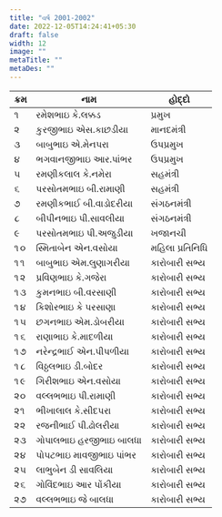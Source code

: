 ```yaml
---
title: "વર્ષ 2001-2002"
date: 2022-12-05T14:24:41+05:30
draft: false
width: 12
image: ""
metaTitle: ""
metaDes: ""
---
```


| ક્રમ | નામ | હોદ્દો |
| --- | --- | --- |
| ૧ | રમેશભાઇ કે.લક્કડ | પ્રમુખ |
| ૨ | કુરજીભાઇ એસ.કાછડીયા | માનદમંત્રી |
| ૩ | બાબુભાઇ એ.મેનપરા | ઉપપ્રમુખ |
| ૪ | ભગવાનજીભાઇ આર.પાંભર | ઉપપ્રમુખ |
| ૫ | રમણીકલાલ કે.નમેરા | સહમંત્રી |
| ૬ | પરસોતમભાઇ બી.રામાણી | સહમંત્રી |
| ૭ | રમણીકભાઈ બી.વાડોદરીયા | સંગઠનમંત્રી |
| ૮ | બીપીનભાઇ પી.સાવલીયા | સંગઠનમંત્રી |
| ૯ | પરસોતમભાઇ પી.અજુડીયા | ખજાનચી |
| ૧૦ | સ્મિતાબેન એન.વસોયા | મહિલા પ્રતિનિધિ |
| ૧૧ | બાબુભાઇ એમ.લુણાગરીયા | કારોબારી સભ્ય |
| ૧૨ | પ્રવિણભાઇ કે.ગજેરા | કારોબારી સભ્ય |
| ૧૩ | કુમનભાઇ બી.વરસાણી | કારોબારી સભ્ય |
| ૧૪ | કિશોરભાઇ કે પરસાણા | કારોબારી સભ્ય |
| ૧૫ | છગનભાઇ એમ.ડોબરીયા | કારોબારી સભ્ય |
| ૧૬ | રાણાભાઇ કે.માદળીયા | કારોબારી સભ્ય |
| ૧૭ | નરેન્દ્રભાઈ એન.પીપળીયા | કારોબારી સભ્ય |
| ૧૮ | વિઠ્ઠલભાઇ ડી.બોદર | કારોબારી સભ્ય |
| ૧૯ | ગિરીશભાઇ એન.વસોયા | કારોબારી સભ્ય |
| ૨૦ | વલ્લભભાઇ પી.રામાણી | કારોબારી સભ્ય |
| ૨૧ | ભીખાલાલ કે.સીદપરા | કારોબારી સભ્ય |
| ૨૨ | રજનીભાઈ પી.ઢોલરીયા | કારોબારી સભ્ય |
| ૨૩ | ગોપાલભાઇ હરજીભાઇ બાલધા | કારોબારી સભ્ય |
| ૨૪ | પોપટભાઇ માવજીભાઇ પાંભર | કારોબારી સભ્ય |
| ૨૫ | લાભુબેન ડી સાવલિયા | કારોબારી સભ્ય |
| ૨૬ | ગોવિંદભાઇ આર પોંકીયા | કારોબારી સભ્ય |
| ૨૭ | વલ્લભભાઇ જે બાલધા | કારોબારી સભ્ય |
